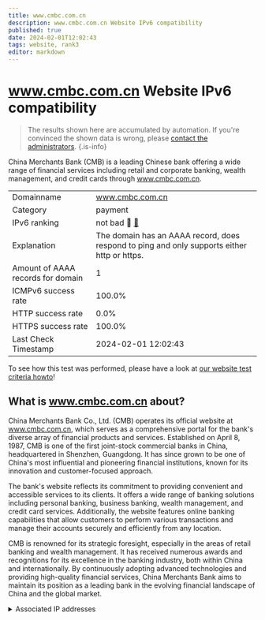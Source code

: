 ```yaml
---
title: www.cmbc.com.cn
description: www.cmbc.com.cn Website IPv6 compatibility
published: true
date: 2024-02-01T12:02:43
tags: website, rank3
editor: markdown
---
```


# www.cmbc.com.cn Website IPv6 compatibility

> The results shown here are accumulated by automation. If you're convinced the shown data is wrong, please [contact the administrators](/howto/chat). 
{.is-info}

China Merchants Bank (CMB) is a leading Chinese bank offering a wide range of financial services including retail and corporate banking, wealth management, and credit cards through www.cmbc.com.cn.


|   |   |
| - | - |
| Domainname | www.cmbc.com.cn
| Category | payment |
| IPv6 ranking | not bad :3rd_place_medal: [🔗](/howto/ranking) |
| Explanation | The domain has an AAAA record, does respond to ping and only supports either http or https. |
| Amount of AAAA records for domain | 1 |
| ICMPv6 success rate | 100.0%|
| HTTP success rate | 0.0% |
| HTTPS success rate | 100.0% |
| Last Check Timestamp | 2024-02-01 12:02:43 |

To see how this test was performed, please have a look at [our website test criteria howto](/howto/testcriteria/website)!


## What is www.cmbc.com.cn about?
China Merchants Bank Co., Ltd. (CMB) operates its official website at www.cmbc.com.cn, which serves as a comprehensive portal for the bank's diverse array of financial products and services. Established on April 8, 1987, CMB is one of the first joint-stock commercial banks in China, headquartered in Shenzhen, Guangdong. It has since grown to be one of China's most influential and pioneering financial institutions, known for its innovation and customer-focused approach.

The bank's website reflects its commitment to providing convenient and accessible services to its clients. It offers a wide range of banking solutions including personal banking, business banking, wealth management, and credit card services. Additionally, the website features online banking capabilities that allow customers to perform various transactions and manage their accounts securely and efficiently from any location.

CMB is renowned for its strategic foresight, especially in the areas of retail banking and wealth management. It has received numerous awards and recognitions for its excellence in the banking industry, both within China and internationally. By continuously adopting advanced technologies and providing high-quality financial services, China Merchants Bank aims to maintain its position as a leading bank in the evolving financial landscape of China and the global market.



<details>
<summary>Associated IP addresses</summary>

2a01:53c0:ff02::9

</details>
